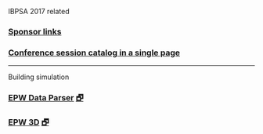 IBPSA 2017 related
### [Sponsor links]( #menu-sponsor-links.md "View all 40 sites in a minute or two" )

### [Conference session catalog in a single page]( #sessions-building-simulation-2017.html "Speed your way to deciding what to see" )

***

Building simulation

### [EPW Data Parser]( #epw-parser/README.md "A fun fail" ) [&#x1F5D7;]( epw-parser/epw-parser-r2.html )

### [EPW 3D]( #epw-3d/README.md "Watch time fly" ) [&#x1F5D7;]( epw-3d/epw-3d.html )

